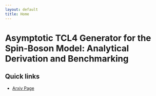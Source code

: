 ```yaml
---
layout: default
title: Home
---
```


# Asymptotic TCL4 Generator for the Spin-Boson Model: Analytical Derivation and Benchmarking

## Quick links

  - [Arxiv Page](https://arxiv.org/abs/2506.17009)


